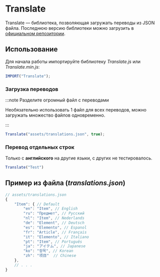 # Translate

Translate — библиотека, позволяющая загружать переводы из JSON файла. Последнюю версию библиотеки можно загрузить в [официальном репозитории](https://github.com/SDesya74/Libraries/blob/master/Translate/Translate.js).

## Использование

Для начала работы импортируйте библиотеку *Translate.js* или *Translate.min.js*:

```js
IMPORT("Translate");
```

### Загрузка переводов

:::note Разделите огромный файл с переводами

Необязательно использовать 1 файл для всех переводов, можно загружать множество файлов одновременно.

:::

```js
Translate("assets/translations.json", true);
```

### Перевод отдельных строк

Только с **английского** на другие языки, с других не тестировалось.

```js
Translate("Test")
```

## Пример из файла (*translations.json*)

```js
// assets/translations.json
{
    "Item": { // Default
        "en": "Item", // English
        "ru": "Предмет", // Русский
        "nl": "Item", // Nederlands
        "de": "Element", // Deutsch
        "es": "Elemento", // Espanol
        "fr": "Article", // Français
        "it": "Elemento", // Italiano
        "pt": "Item", // Português
        "ja": "アイテム", // Japanese 
        "ko": "항목", // Korean
        "zh": "项目"  // Chinese
    },
    // . . .
}
```
